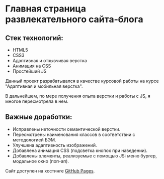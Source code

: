 # Главная страница развлекательного сайта-блога

## Стек технологий:
- HTML5
- CSS3
- Адаптивная и отзывчивая верстка
- Анимация на CSS
- Простейший JS

Данный проект разрабатывался в качестве курсовой работы на курсе "Адаптивная и мобильная верстка".

В дальнейшем, по мере получения опыта верстки и работы с JS, я многое пересмотрела в нем.

## Важные доработки:
- Исправлены неточности семантической верстки.
- Пересмотрены наименования классов в соответствии с методологией БЭМ.
- Улучшена адаптивность изображений.
- Добавлена анимация CSS (подсветка кнопок при наведении).
- Добавлены элементы, реализуемые с помощью JS: меню бургер, модальное окно (поп-ап).

Сайт доступен на хостинге [GitHub Pages](https://yuliyaatrashkevich.github.io/Diploma_HTML_CSS/).